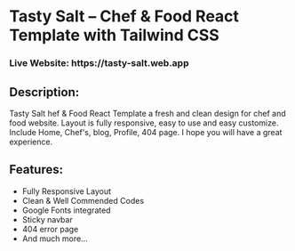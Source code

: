 # Tasty Salt – Chef & Food React Template with Tailwind CSS

<h3>Live Website: https://tasty-salt.web.app</h3>

## Description:
<p>Tasty Salt hef & Food React Template a fresh and clean design for chef and food website. Layout is fully responsive, easy to use and easy customize. Include Home, Chef's, blog, Profile, 404 page. I hope you will have a great experience. </p>

## Features:

* Fully Responsive Layout
* Clean & Well Commended Codes
* Google Fonts integrated
* Sticky navbar
* 404 error page
* And much more...